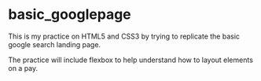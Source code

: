 # basic_googlepage

This is my practice on HTML5 and CSS3 by trying to replicate the basic google search landing page.

The practice will include flexbox to help understand how to layout elements on a pay.
